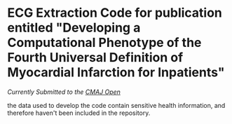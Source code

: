 # ECG Extraction Code for publication entitled "Developing a Computational Phenotype of the Fourth Universal Definition of Myocardial Infarction for Inpatients"


*Currently Submitted to the [CMAJ Open](https://www.cmajopen.ca/)*

the data used to develop the code contain sensitive health information, and therefore haven't been included in the repository.